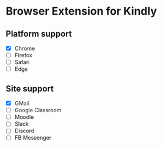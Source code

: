 # Browser Extension for Kindly

## Platform support

- [X] Chrome
- [ ] Firefox
- [ ] Safari
- [ ] Edge

## Site support

- [X] GMail
- [ ] Google Classroom
- [ ] Moodle
- [ ] Slack
- [ ] Discord
- [ ] FB Messenger
